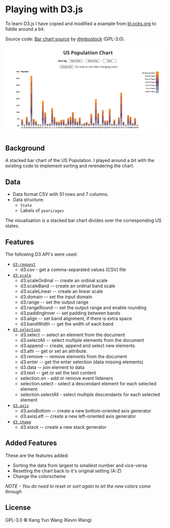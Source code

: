 # Playing with D3.js
To learn D3.js I have copied and modified a example from [bl.ocks.org](https://bl.ocks.org) to fiddle around a bit.

Source code: [Bar chart source](https://bl.ocks.org/mbostock/3886208) by [@mbostock](https://github.com/mbostock) (GPL-3.0).

![A preview of the bar chart](./images/preview.png "A preview of the bar chart")

## Background
A stacked bar chart of the US Population. I played around a bit with the existing code to implement sorting and rerendering the chart.

## Data
- Data format CSV with 51 rows and 7 columns.
- Data structure:
	- `State`
	- Labels of `years/ages`

The visualisation is a stacked bar chart divides over the corresponding US states.

## Features
The following D3 API's were used:
- [`d3-request`](https://github.com/d3/d3-request)
	- d3.csv - get a comma-separated values (CSV) file
- [`d3-scale`](https://github.com/d3/d3-scale)
	- d3.scaleOrdinal -- create an ordinal scale
	- d3.scaleBand --  create an ordinal band scale
	- d3.scaleLinear -- create an linear scale
	- d3.domain -- set the input domain
	- d3.range -- set the output range
	- d3.rangeRound -- set the output range and enable rounding
	- d3.paddingInner -- set padding between bands
	- d3.align -- set band alignment, if there is extra space
	- d3.bandWidth -- get the width of each band
- [`d3.selection`](https://github.com/d3/d3-selection)
	- d3.select -- select an element from the document
	- d3.selectAll -- select multiple elements from the document
	- d3.append -- create, append and select new elements
	- d3.attr -- get or set an attribute.
	- d3.remove -- remove elements from the document
	- d3.enter -- get the enter selection (data missing elements)
	- d3.data -- join element to data
	- d3.text -- get or set the text content
	- selection.on - add or remove event listeners
	- selection.select - select a descendant element for each selected element
	- selection.selectAll - select multiple descendants for each selected element
- [`d3.axis`](https://github.com/d3/d3-axis)
	- d3.axisBottom -- create a new bottom-oriented axis generator
	- d3.axisLeft -- create a new left-oriented axis generator
- [`d3.shape`](https://github.com/d3/d3-shape)
	- d3.stack -- create a new stack generator

## Added Features
These are the features added:
- Sorting the data from largest to smallest number and vice-versa
- Resetting the chart back to it's original setting (A-Z)
- Change the colorscheme

*NOTE - You do need to reset or sort again to let the new colors come through*

## License
GPL-3.0 © Kang Yun Wang (Kevin Wang)

